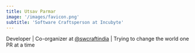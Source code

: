 ```yaml
---
title: Utsav Parmar
image: '/images/favicon.png'
subtitle: 'Software Craftsperson at Incubyte'
---
```


Developer | Co-organizer at [@swcraftindia](https://twitter.com/swcraftindia) | Trying to change the world one PR at a time
